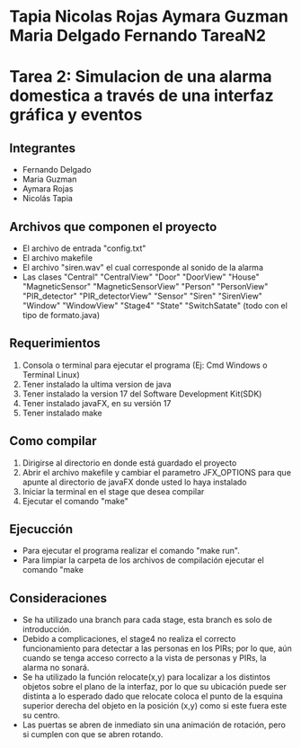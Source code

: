 # Tapia Nicolas Rojas Aymara Guzman Maria Delgado Fernando TareaN2


# Tarea 2: Simulacion de una alarma domestica a través de una interfaz gráfica y eventos
## Integrantes
- Fernando Delgado
- Maria Guzman
- Aymara Rojas
- Nicolás Tapia

## Archivos que componen el proyecto
* El archivo de entrada "config.txt"
* El archivo makefile
* El archivo "siren.wav" el cual corresponde al sonido de la alarma
* Las clases "Central" "CentralView" "Door" "DoorView" "House" "MagneticSensor" "MagneticSensorView" "Person" "PersonView" "PIR_detector" "PIR_detectorView" "Sensor" "Siren" "SirenView" "Window" "WindowView" "Stage4" "State" "SwitchSatate" (todo con el tipo de formato.java) 

## Requerimientos
1) Consola o terminal para ejecutar el programa (Ej: Cmd Windows o Terminal Linux)
2) Tener instalado la ultima version de java
3) Tener instalado la version 17 del Software Development Kit(SDK)
4) Tener instalado javaFX, en su versión 17
5) Tener instalado make

## Como compilar
1) Dirigirse al directorio en donde está guardado el proyecto 
2) Abrir el archivo makefile y cambiar el parametro JFX_OPTIONS para que apunte al directorio de javaFX donde usted lo haya instalado
3) Iniciar la terminal en el stage que desea compilar 
4) Ejecutar el comando "make"

## Ejecucción 
* Para ejecutar el programa realizar el comando "make run".
* Para limpiar la carpeta de los archivos de compilación ejecutar el comando "make 

## Consideraciones
* Se ha utilizado una branch para cada stage, esta branch es solo de introducción.
* Debido a complicaciones, el stage4 no realiza el correcto funcionamiento para detectar a las personas en los PIRs; por lo que, aún cuando se tenga acceso correcto a la vista de personas y PIRs, la alarma no sonará.
* Se ha utilizado la función relocate(x,y) para localizar a los distintos objetos sobre el plano de la interfaz, por lo que su ubicación puede ser distinta a lo esperado dado que relocate coloca el punto de la esquina superior derecha del objeto en la posición (x,y) como si este fuera este su centro.
* Las puertas se abren de inmediato sin una animación de rotación, pero si cumplen con que se abren rotando.


